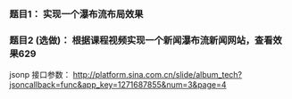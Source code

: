 ### 题目1： 实现一个瀑布流布局效果


### 题目2 (选做)： 根据课程视频实现一个新闻瀑布流新闻网站，查看效果629

jsonp 接口参数： http://platform.sina.com.cn/slide/album_tech?jsoncallback=func&app_key=1271687855&num=3&page=4





